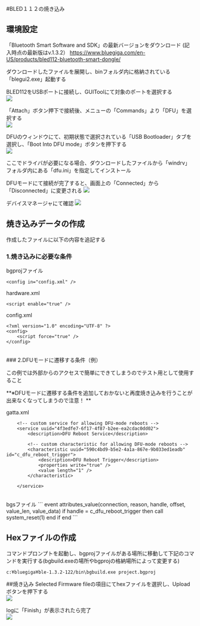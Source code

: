 #BLED１１２の焼き込み


## 環境設定

「Bluetooth Smart Software and SDK」の最新バージョンをダウンロード
(記入時点の最新版はv.1.3.2）
https://www.bluegiga.com/en-US/products/bled112-bluetooth-smart-dongle/


ダウンロードしたファイルを展開し、binフォルダ内に格納されている「blegui2.exe」起動する

BLED112をUSBポートに接続し、GUIToolにて対象のポートを選択する
<br>
![](bled112_001.jpg)

「Attach」ボタン押下で接続後、メニューの「Commands」より「DFU」を選択する
<br>
![](bled112_002.jpg)

DFUのウィンドウにて、初期状態で選択されている「USB Bootloader」タブを選択し、「Boot Into DFU mode」ボタンを押下する
<br>
![](bled112_003.jpg)

ここでドライバが必要になる場合、ダウンロードしたファイルから「windrv」フォルダ内にある「dfu.ini」を指定してインストール

DFUモードにて接続が完了すると、画面上の「Connected」から「Disconnected」に変更される
![](bled112_004.jpg)

デバイスマネージャにて確認
![](bled112-005.jpg)

## 焼き込みデータの作成

作成したファイルに以下の内容を追記する


### 1.焼き込みに必要な条件


bgprojファイル
```
<config in="config.xml" />
```

hardware.xml
```
<script enable="true" />
```


config.xml
```
<?xml version="1.0" encoding="UTF-8" ?>
<config>
    <script force="true" />
</config>
```
<br>
### 2.DFUモードに遷移する条件（例）

この例では外部からのアクセスで簡単にできてしまうのでテスト用として使用すること

**※DFUモードに遷移する条件を追加しておかないと再度焼き込みを行うことが出来なくなってしまうので注意！
**

gatta.xml
```
    <!-- custom service for allowing DFU-mode reboots -->
    <service uuid="4f3edfe7-6f17-4f87-b2ee-ea2cdac0dd02">
        <description>DFU Reboot Service</description>
        
        <!-- custom characteristic for allowing DFU-mode reboots -->
        <characteristic uuid="590c4bd9-b5e2-4a1a-867e-9b033ed1eadb" id="c_dfu_reboot_trigger">
            <description>DFU Reboot Trigger</description>
            <properties write="true" />
            <value length="1" />
        </characteristic>
        
    </service>
```
<br>
bgsファイル
```
event attributes_value(connection, reason, handle, offset, value_len, value_data)
    if handle = c_dfu_reboot_trigger then
        call system_reset(1)
    end if
end
```


## Hexファイルの作成

コマンドプロンプトを起動し、bgprojファイルがある場所に移動して下記のコマンドを実行する(bgbuild.exeの場所やbgprojの格納場所によって変更する)
```
c:¥bluegiga¥ble-1.3.2-122/bin\bgbuild.exe project.bgproj
```

##焼き込み
Selected Firmware fileの項目にてhexファイルを選択し、Uploadボタンを押下する
<br>
![](bled112_006.jpg)

logに「Finish」が表示されたら完了
<br>
![](bled112_007.jpg)